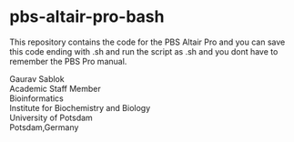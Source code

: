 # pbs-altair-pro-bash
This repository contains the code for the PBS Altair Pro and you can save this code ending with .sh and run the script as .sh and you dont have to remember the PBS Pro manual. 

Gaurav Sablok \
Academic Staff Member \
Bioinformatics \
Institute for Biochemistry and Biology \
University of Potsdam \
Potsdam,Germany
